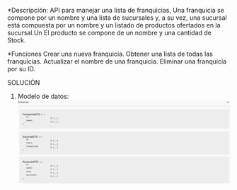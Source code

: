 *Descripción: API para manejar una lista de franquicias, Una franquicia se compone por un nombre y una lista de
sucursales y, a su vez, una sucursal está compuesta por un nombre y un listado de productos ofertados en la sucursal.Un
El producto se compone de un nombre y una cantidad de Stock.

*Funciones
Crear una nueva franquicia.
Obtener una lista de todas las franquicias.
Actualizar el nombre de una franquicia.
Eliminar una franquicia por su ID.

SOLUCIÓN
1. Modelo de datos:
![Base de datos 1](images/1.png)
